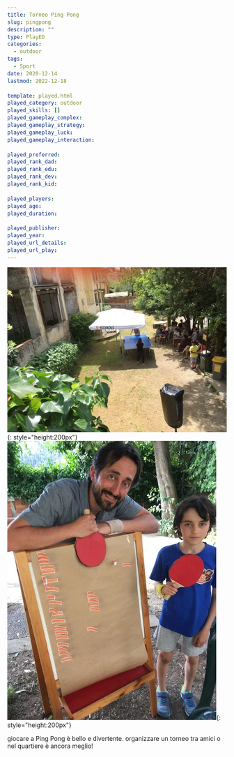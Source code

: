```yaml
---
title: Torneo Ping Pong
slug: pingpong
description: ""
type: PlayED
categories:
  - outdoor
tags:
  - Sport
date: 2020-12-14
lastmod: 2022-12-18

template: played.html
played_category: outdoor
played_skills: []
played_gameplay_complex: 
played_gameplay_strategy: 
played_gameplay_luck: 
played_gameplay_interaction: 

played_preferred:
played_rank_dad: 
played_rank_edu: 
played_rank_dev: 
played_rank_kid: 

played_players: 
played_age: 
played_duration: 

played_publisher: 
played_year: 
played_url_details: 
played_url_play: 
---
```


![](img/pingpong.webp){: style="height:200px"}
![](img/pingpong_torneo.webp){: style="height:200px"}

giocare a Ping Pong è bello e divertente.
organizzare un torneo tra amici o nel quartiere è ancora meglio!
